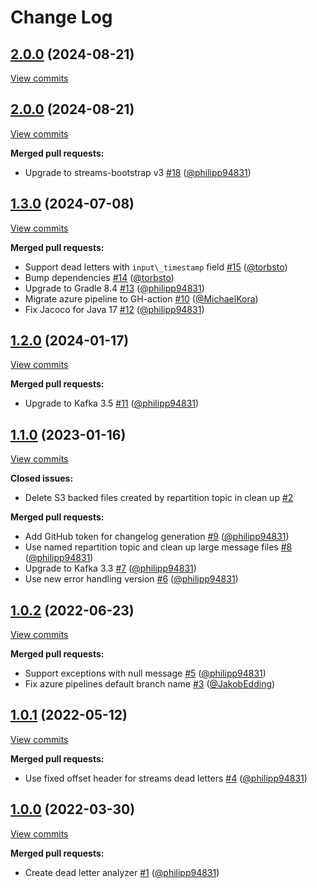 # Change Log

## [2.0.0](https://github.com/bakdata/kafka-dead-letter-analyzer/tree/2.0.0) (2024-08-21)
[View commits](https://github.com/bakdata/kafka-dead-letter-analyzer/compare/2.0.0...2.0.0)


## [2.0.0](https://github.com/bakdata/kafka-dead-letter-analyzer/tree/2.0.0) (2024-08-21)
[View commits](https://github.com/bakdata/kafka-dead-letter-analyzer/compare/1.3.0...2.0.0)

**Merged pull requests:**

- Upgrade to streams\-bootstrap v3 [\#18](https://github.com/bakdata/kafka-dead-letter-analyzer/pull/18) ([@philipp94831](https://github.com/philipp94831))

## [1.3.0](https://github.com/bakdata/kafka-dead-letter-analyzer/tree/1.3.0) (2024-07-08)
[View commits](https://github.com/bakdata/kafka-dead-letter-analyzer/compare/1.2.0...1.3.0)

**Merged pull requests:**

- Support dead letters with `input\_timestamp` field [\#15](https://github.com/bakdata/kafka-dead-letter-analyzer/pull/15) ([@torbsto](https://github.com/torbsto))
- Bump dependencies [\#14](https://github.com/bakdata/kafka-dead-letter-analyzer/pull/14) ([@torbsto](https://github.com/torbsto))
- Upgrade to Gradle 8.4 [\#13](https://github.com/bakdata/kafka-dead-letter-analyzer/pull/13) ([@philipp94831](https://github.com/philipp94831))
- Migrate azure pipeline to GH\-action [\#10](https://github.com/bakdata/kafka-dead-letter-analyzer/pull/10) ([@MichaelKora](https://github.com/MichaelKora))
- Fix Jacoco for Java 17 [\#12](https://github.com/bakdata/kafka-dead-letter-analyzer/pull/12) ([@philipp94831](https://github.com/philipp94831))

## [1.2.0](https://github.com/bakdata/kafka-dead-letter-analyzer/tree/1.2.0) (2024-01-17)
[View commits](https://github.com/bakdata/kafka-dead-letter-analyzer/compare/1.1.0...1.2.0)

**Merged pull requests:**

- Upgrade to Kafka 3.5 [\#11](https://github.com/bakdata/kafka-dead-letter-analyzer/pull/11) ([@philipp94831](https://github.com/philipp94831))

## [1.1.0](https://github.com/bakdata/kafka-dead-letter-analyzer/tree/1.1.0) (2023-01-16)
[View commits](https://github.com/bakdata/kafka-dead-letter-analyzer/compare/1.0.2...1.1.0)

**Closed issues:**

- Delete S3 backed files created by repartition topic in clean up [\#2](https://github.com/bakdata/kafka-dead-letter-analyzer/issues/2)

**Merged pull requests:**

- Add GitHub token for changelog generation [\#9](https://github.com/bakdata/kafka-dead-letter-analyzer/pull/9) ([@philipp94831](https://github.com/philipp94831))
- Use named repartition topic and clean up large message files [\#8](https://github.com/bakdata/kafka-dead-letter-analyzer/pull/8) ([@philipp94831](https://github.com/philipp94831))
- Upgrade to Kafka 3.3 [\#7](https://github.com/bakdata/kafka-dead-letter-analyzer/pull/7) ([@philipp94831](https://github.com/philipp94831))
- Use new error handling version [\#6](https://github.com/bakdata/kafka-dead-letter-analyzer/pull/6) ([@philipp94831](https://github.com/philipp94831))

## [1.0.2](https://github.com/bakdata/kafka-dead-letter-analyzer/tree/1.0.2) (2022-06-23)
[View commits](https://github.com/bakdata/kafka-dead-letter-analyzer/compare/1.0.1...1.0.2)

**Merged pull requests:**

- Support exceptions with null message [\#5](https://github.com/bakdata/kafka-dead-letter-analyzer/pull/5) ([@philipp94831](https://github.com/philipp94831))
- Fix azure pipelines default branch name [\#3](https://github.com/bakdata/kafka-dead-letter-analyzer/pull/3) ([@JakobEdding](https://github.com/JakobEdding))

## [1.0.1](https://github.com/bakdata/kafka-dead-letter-analyzer/tree/1.0.1) (2022-05-12)
[View commits](https://github.com/bakdata/kafka-dead-letter-analyzer/compare/1.0.0...1.0.1)

**Merged pull requests:**

- Use fixed offset header for streams dead letters [\#4](https://github.com/bakdata/kafka-dead-letter-analyzer/pull/4) ([@philipp94831](https://github.com/philipp94831))

## [1.0.0](https://github.com/bakdata/kafka-dead-letter-analyzer/tree/1.0.0) (2022-03-30)
[View commits](https://github.com/bakdata/kafka-dead-letter-analyzer/compare/3e362162eb59bbdc17d393290790341151308d92...1.0.0)

**Merged pull requests:**

- Create dead letter analyzer [\#1](https://github.com/bakdata/kafka-dead-letter-analyzer/pull/1) ([@philipp94831](https://github.com/philipp94831))
